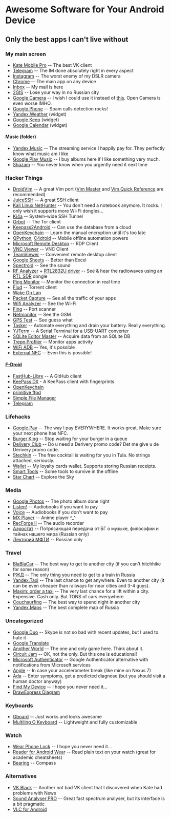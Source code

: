 # Awesome Software for Your Android Device
## Only the best apps I can't live without


### My main screen

* [Kate Mobile Pro](https://play.google.com/store/apps/details?id=com.perm.kate_new_6) -- The best VK client
* [Telegram](https://play.google.com/store/apps/details?id=org.telegram.messenger) -- The IM done absolutely right in every aspect
* [Instagram](https://play.google.com/store/apps/details?id=com.instagram.android) -- The worst enemy of my DSLR camera
* [Chrome](https://play.google.com/store/apps/details?id=com.android.chrome) -- The main app on any device
* [Inbox](https://play.google.com/store/apps/details?id=com.google.android.apps.inbox) -- My mail is here
* [2GIS](https://play.google.com/store/apps/details?id=ru.dublgis.dgismobile) -- Lose your way in no Russian city
* [Google Camera](https://www.apkmirror.com/apk/google-inc/camera/) -- I wish I could use it instead of [this](https://www.apkmirror.com/apk/hmd-global/nokia-camera-new/). Open Camera is even worse IMHO.
* [Google Phone](https://www.apkmirror.com/apk/google-inc/google-phone/) -- Spam calls detection rocks!
* [Yandex.Weather](https://play.google.com/store/apps/details?id=ru.yandex.weatherplugin) (widget)
* [Google Keep](https://play.google.com/store/apps/details?id=com.google.android.keep&hl=en) (widget)
* [Google Calendar](https://play.google.com/store/apps/details?id=com.google.android.calendar) (widget)

#### Music (folder)

* [Yandex.Music](https://play.google.com/store/apps/details?id=ru.yandex.music) -- The streaming service I happily pay for. They perfectly know what music am I like
* [Google Play Music](https://play.google.com/store/apps/details?id=com.google.android.music) -- I buy albums here if I like something very much.
* [Shazam](https://play.google.com/store/apps/details?id=com.shazam.android) -- You never know when you urgently need it next time


### Hacker Things

* [DroidVim](https://play.google.com/store/apps/details?id=com.droidvim) -- A great Vim port ([Vim Master](https://play.google.com/store/apps/details?id=develop.example.beta1139.vimmaster) and [Vim Quick Reference](https://play.google.com/store/apps/details?id=com.llerrad.vimreference) are recommended)
* [JuiceSSH](https://play.google.com/store/apps/details?id=com.sonelli.juicessh) -- A great SSH client
* [Kali Linux NetHunter](https://www.kali.org/kali-linux-nethunter/) -- You don't need a notebook anymore. It rocks. I only wish it supports more Wi-Fi dongles...
* [Ki4a](https://play.google.com/store/apps/details?id=com.staf621.ki4a) -- System-wide SSH Tunnel
* [Orbot](https://play.google.com/store/apps/details?id=org.torproject.android) -- The Tor client
* [Keepass2Android](https://play.google.com/store/apps/details?id=keepass2android.keepass2android) -- Can use the database from a cloud
* [OpenKeychain](https://play.google.com/store/apps/details?id=org.sufficientlysecure.keychain) -- Learn the manual encryption until it's too late
* [QPython](https://play.google.com/store/apps/details?id=org.qpython.qpy), [C4droid](https://play.google.com/store/apps/details?id=com.n0n3m4.droidc) -- Mobile offilne automation powers
* [Microsoft Remote Desktop](https://play.google.com/store/apps/details?id=com.microsoft.rdc.android) -- RDP Client
* [VNC Viewer](https://play.google.com/store/apps/details?id=com.realvnc.viewer.android) -- VNC Client
* [TeamViewer](https://play.google.com/store/apps/details?id=com.teamviewer.teamviewer.market.mobile) -- Convenient remote desktop client
* [Google Sheets](https://play.google.com/store/apps/details?id=com.google.android.apps.docs.editors.sheets) -- Better than Excel
* [Spectroid](https://play.google.com/store/apps/details?id=org.intoorbit.spectrum) -- See the sound
* [RF Analyzer](https://play.google.com/store/apps/details?id=com.mantz_it.rfanalyzer) + [RTL2832U driver](https://play.google.com/store/apps/details?id=marto.rtl_tcp_andro) -- See & hear the radiowaves using an [RTL SDR](https://ru.aliexpress.com/wholesale?SearchText=rtl2832u) dongle
* [Ping Monitor](https://play.google.com/store/apps/details?id=bg.softel.pingmonitor) -- Monitor the connection in real time
* [Flud](https://play.google.com/store/apps/details?id=com.delphicoder.flud) -- Torrent client
* [Wake On Lan](https://play.google.com/store/apps/details?id=co.uk.mrwebb.wakeonlan)
* [Packet Capture](https://play.google.com/store/apps/details?id=app.greyshirts.sslcapture) -- See all the traffic of your apps
* [Wifi Analyzer](https://play.google.com/store/apps/details?id=com.farproc.wifi.analyzer) -- See the Wi-Fi
* [Fing](https://play.google.com/store/apps/details?id=com.overlook.android.fing) -- Port scanner
* [Netmonitor](https://play.google.com/store/apps/details?id=com.parizene.netmonitor) -- See the GSM
* [GPS Test](https://play.google.com/store/apps/details?id=com.chartcross.gpstest) -- See guess what
* [Tasker](https://play.google.com/store/apps/details?id=net.dinglisch.android.taskerm) -- Automate everything and drain your battery. Really everything.
* [YJTerm](https://play.google.com/store/apps/details?id=kr.yjsoft.cyk.bob2) -- A Serial Terminal for a USB-UART converter
* [SQLite Editor Master](https://play.google.com/store/apps/details?id=com.dundastech.sqlitemasterlight) -- Acquire data from an SQLite DB
* [Trepn Profiler](https://play.google.com/store/apps/details?id=com.quicinc.trepn) -- Monitor apps activity
* [WiFi ADB](https://play.google.com/store/apps/details?id=com.ttxapps.wifiadb) -- Yes, it's possible
* [External NFC](https://play.google.com/store/apps/details?id=eu.dedb.nfc.service) -- Even this is possible!


#### [F-Droid](https://f-droid.org)

* [FastHub-Libre](https://f-droid.org/app/com.fastaccess.github.libre) -- A GitHub client
* [KeePass DX](https://f-droid.org/app/com.kunzisoft.keepass.libre) - A KeePass client with fingerprints
* [OpenKeychain](https://f-droid.org/app/org.sufficientlysecure.keychain)
* [primitive ftpd](https://f-droid.org/app/org.primftpd)
* [Simple File Manager](https://f-droid.org/app/com.simplemobiletools.filemanager)
* [Telegram](https://f-droid.org/app/org.telegram.messenger)


### Lifehacks

* [Google Pay](https://play.google.com/store/apps/details?id=com.google.android.apps.walletnfcrel) -- The way I pay EVERYWHERE. It works great. Make sure your next phone has NFC.
* [Burger King](https://play.google.com/store/apps/details?id=ru.burgerking) -- Stop waiting for your burger in a queue
* [Delivery Club](https://play.google.com/store/apps/details?id=com.deliveryclub) -- Do u need a Derivery promo code? Det me give u de Derivery promo code.
* [Stechkin](https://play.google.com/store/apps/details?id=com.loyaltyplant.partner.stechkin) -- The free cocktail is waiting for you in Tula. No strings attached, seriously.
* [Wallet](https://play.google.com/store/apps/details?id=ru.cardsmobile.mw3) -- My loyalty cards wallet. Supports storing Russian receipts.
* [Smart Tools](https://play.google.com/store/apps/details?id=kr.aboy.tools) -- Some tools to survive in the offline
* [Star Chart](https://play.google.com/store/apps/details?id=com.escapistgames.starchart) -- Explore the Sky

### Media 

* [Google Photos](https://play.google.com/store/apps/details?id=com.google.android.apps.photos) -- The photo album done right
* [Listen!](https://play.google.com/store/apps/details?id=ru.litres.android.audio) -- Audiobooks if you want to pay
* [Voice](https://play.google.com/store/apps/details?id=de.ph1b.audiobook) -- Audiobooks if you don't want to pay
* [MX Player](https://play.google.com/store/apps/details?id=com.mxtech.videoplayer.ad) -- Anime player \^_\^
* [RecForge II](https://play.google.com/store/apps/details?id=dje073.android.modernrecforge) -- The audio recorder
* [Аэростат](https://play.google.com/store/apps/details?id=ru.mobileup.aerostat) -- Потрясающая передача от БГ о музыке, философии и тайнах нашего мира (Russian only)
* [Лекторий МФТИ](https://play.google.com/store/apps/details?id=ru.mipt.mlectoriy) -- Russian only

### Travel

* [BlaBlaCar](https://play.google.com/store/apps/details?id=com.comuto) -- The best way to get to another city (if you can't hitchhike for some reason)
* [РЖД](https://play.google.com/store/apps/details?id=ru.rzd.pass) -- The only thing you need to get to a train in Russia
* [Yandex.Taxi](https://play.google.com/store/apps/details?id=ru.yandex.taxi) -- The last chance to get anywhere. Even to another city (it can be even cheaper than railways for near cities and 3-4 guys).
* [Maxim: order a taxi](https://play.google.com/store/apps/details?id=com.taxsee.taxsee) -- The very last chance for a lift within a city. Expensive. Cash only. But TONS of cars everywhere.
* [Couchsurfing](https://play.google.com/store/apps/details?id=com.couchsurfing.mobile.android) -- The best way to spend night in another city
* [Yandex.Maps](https://play.google.com/store/apps/details?id=ru.yandex.yandexmaps) -- The best complete map of Russia


### Uncategorized

* [Google Duo](https://play.google.com/store/apps/details?id=com.google.android.apps.tachyon) -- Skype is not so bad with recent updates, but I used to hate it
* [Google Translate](https://play.google.com/store/apps/details?id=com.google.android.apps.translate)
* [Another World](https://play.google.com/store/apps/details?id=com.dotemu.anotherworld) -- The one and only game here. Think about it.
* [Circuit Jam](https://play.google.com/store/apps/details?id=com.circuitjam) -- OK, not the only. But this one is educational!
* [Microsoft Authenticator](https://play.google.com/store/apps/details?id=com.azure.authenticator) -- Google Authenticator alternative with notifications from Microsoft services
* [Angle](https://play.google.com/store/apps/details?id=polohalo.ua.angle) -- In case your accelerometer break (like mine on Nexus 7)
* [Ada](https://play.google.com/store/apps/details?id=com.ada.app) -- Enter symptoms, get a predicted diagnose (but you should visit a human doctor anyway)
* [Find My Device](https://play.google.com/store/apps/details?id=com.google.android.apps.adm&hl=en) -- I hope you never need it...
* [DrawExpress Diagram](https://play.google.com/store/apps/details?id=com.drawexpress.lite)

### Keyboards

* [Gboard](https://play.google.com/store/apps/details?id=com.google.android.inputmethod.latin) -- Just works and looks awesome
* [Multiling O Keyboard](https://play.google.com/store/apps/details?id=kl.ime.oh) -- Lightweight and fully customizable


### Watch

* [Wear Phone Lock](https://play.google.com/store/apps/details?id=net.ddns.axiiim.wearphonelock) -- I hope you never need it...
* [Reader for Android Wear](https://play.google.com/store/apps/details?id=com.smartmadsoft.wear.reader) -- Read plain text on your watch (great for academic cheatsheets)
* [Bearing](https://play.google.com/store/apps/details?id=com.runar.wearcompass) -- Compass

### Alternatives

* [VK Black](https://play.google.com/store/apps/details?id=com.amberfog.reader) -- Another not bad VK client that I discovered when Kate had problems with News
* [Sound Analyser PRO](https://play.google.com/store/apps/details?id=com.zephyr.soundAnalyserPRO) -- Great fast spectrum analyser, but its interface is a bit pragmatiс
* [VLC for Android](https://play.google.com/store/apps/details?id=org.videolan.vlc)

